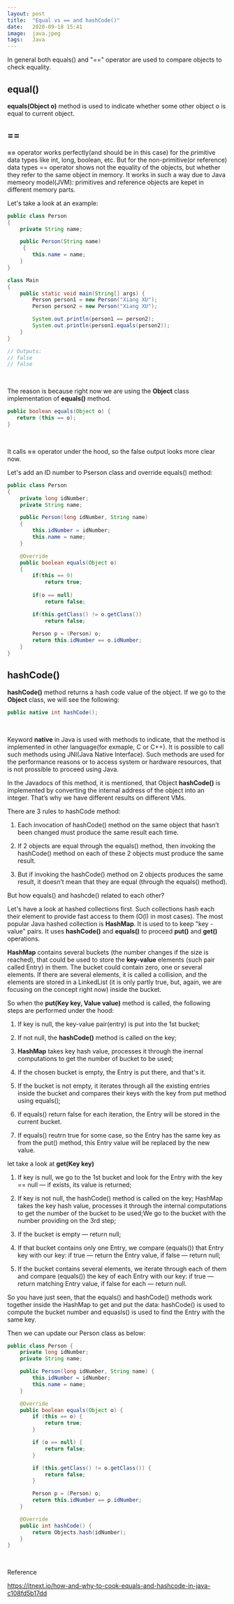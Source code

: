 ```yaml
---
layout: post
title:  "Equal vs == and hashCode()"
date:   2020-09-18 15:41
image:  java.jpeg
tags:   Java
---
```


In general both equals() and "==" operator are used to compare objects to check equality.

## equal()

**equals(Object o)** method is used to indicate whether some other object o is equal to current object.

## ==

**==** operator works perfectly(and should be in this case) for the primitive data types like int, long, boolean, etc. But for the non-primitive(or reference) data types == operator shows not the equality of the objects, but whether they refer to the same object in memory. It works in such a way due to Java memeory model(JVM): primitives and reference objects are kepet in different memory parts. 

Let's take a look at an example:

```java
public class Person 
{
    private String name;

    public Person(String name)
     {
        this.name = name;
    }
}

class Main 
{
    public static void main(String[] args) {
        Person person1 = new Person("Xiang XU");
        Person person2 = new Person("Xiang XU");

        System.out.println(person1 == person2);
        System.out.println(person1.equals(person2));
    }
}

// Outputs:
// false
// false
```

<!-- Line breaks -->
<br />

The reason is because right now we are using the **Object** class implementation of **equals()** method.

```java
public boolean equals(Object o) {
   return (this == o);
}
```

<!-- Line breaks -->
<br />

It calls **==** operator under the hood, so the false output looks more clear now.

Let's add an ID number to Pserson class and override equals() method:

```java
public class Person 
{
    private long idNumber;
    private String name;

    public Person(long idNumber, String name) 
    {
        this.idNumber = idNumber;
        this.name = name;
    }

    @Override
    public boolean equals(Object o)
    {
        if(this == 0)
            return true;
        
        if(o == null)
            return false;

        if(this.getClass() != o.getClass())
            return false;
        
        Person p = (Person) o;
        return this.idNumber == o.idNumber;
    }
}
```

## **hashCode()**

**hashCode()** method returns a hash code value of the object. If we go to the **Object** class, we will see the following:

```java
public native int hashCode();
```

<!-- Line breaks -->
<br />

Keyword **native** in Java is used with methods to indicate, that the method is implemented in other language(for exmaple, C or C++). It is possible to call such methods using JNI(Java Native Interface). Such methods are used for the performance reasons or to access system or hardware resources, that is not prossible to proceed using Java.

In the Javadocs of this method, it is mentioned, that Object **hashCode()** is implemented by converting the internal address of the object into an integer. That’s why we have different results on different VMs.

There are 3 rules to hashCode method:

1. Each invocation of hashCode() method on the same object that hasn’t been changed must produce the same result each time.
   
2. If 2 objects are equal through the equals() method, then invoking the hashCode() method on each of these 2 objects must produce the same result.

3. But if invoking the hashCode() method on 2 objects produces the same result, it doesn’t mean that they are equal (through the equals() method).

But how equals() and hashcde() related to each other?

Let's have a look at hashed collections first. Such collections hash each their element to provide fast access to them (O(l) in most cases). The most popular Java hashed collection is **HashMap**. It is used to to keep "key - value" pairs. It uses **hashCode()** and **equals()** to proceed **put()** and **get()** operations. 

**HashMap** contains several buckets (the number changes if the size is reached), that could be used to store the **key-value** elements (such pair called Entry) in them. The bucket could contain zero, one or several elements. If there are several elements, it is called a collision, and the elements are stored in a LinkedList (it is only partly true, but, again, we are focusing on the concept right now) inside the bucket.

So when the **put(Key key, Value value)** method is called, the following steps are performed under the hood:

1. If key is null, the key-value pair(entry) is put into the 1st bucket; 
   
2. If not null, the **hashCode()** method is called on the key;
   
3. **HashMap** takes key hash value, processes it through the inernal computations to get the number of bucket to be used;
   
4. If the chosen bucket is empty, the Entry is put there, and that's it.
   
5. If the bucket is not empty, it iterates through all the existing entries inside the bucket and compares their keys with the key from put method using equals();

6. If equals() return false for each iteration, the Entry will be stored in the current bucket. 

7. If equals() reutrn true for some case, so the Entry has the same key as from the put() method, this Entry value will be replaced by the new value.

let take a look at **get(Key key)**

1. If key is null, we go to the 1st bucket and look for the Entry with the key == null — if exists, its value is returned;


2. If key is not null, the hashCode() method is called on the key;
HashMap takes the key hash value, processes it through the internal computations to get the number of the bucket to be used;We go to the bucket with the number providing on the 3rd step;

3.  If the bucket is empty — return null;

4. If that bucket contains only one Entry, we compare (equals()) that Entry key with our key: if true — return the Entry value, if false — return null;

5. If the bucket contains several elements, we iterate through each of them and compare (equals()) the key of each Entry with our key: if true — return matching Entry value, if false for each — return null.

So you have just seen, that the equals() and hashCode() methods work together inside the HashMap to get and put the data: hashCode() is used to compute the bucket number and equasls() is used to find the Entry with the same key.

Then we can update our Person class as below:

```java
public class Person {
    private long idNumber;
    private String name;

    public Person(long idNumber, String name) {
        this.idNumber = idNumber;
        this.name = name;
    }

    @Override
    public boolean equals(Object o) {
        if (this == o) {
            return true;
        }

        if (o == null) {
            return false;
        }

        if (this.getClass() != o.getClass()) {
            return false;
        }

        Person p = (Person) o;
        return this.idNumber == p.idNumber;
    }

    @Override
    public int hashCode() {
        return Objects.hash(idNumber);
    }
}
```

<!-- Line breaks -->
<br />

Reference 

<https://itnext.io/how-and-why-to-cook-equals-and-hashcode-in-java-c108fd5b17dd>